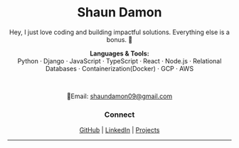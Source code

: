 <h1 align="center">Shaun Damon</h1>

<p align="center">
  Hey, I just love coding and building impactful solutions. Everything else is a bonus. 🚀
</p>


<p align="center">
  <b>Languages & Tools:</b><br>
  Python · Django · JavaScript · TypeScript · React · Node.js · Relational Databases · Containerization(Docker) · GCP · AWS 
</p>

<br>

<p align="center">
  📧Email: <a href="mailto:shaundamon09@gmail.com">shaundamon09@gmail.com</a>
</p>


<h3 align="center">Connect</h3>

<p align="center">
  <a href="https://github.com/shaundamon">GitHub</a> |
  <a href="https://www.linkedin.com/in/thembisile-d-98b7b3109">LinkedIn</a> |
  <a href="http://shaun-projects.vercel.app">Projects</a>
</p>

---

